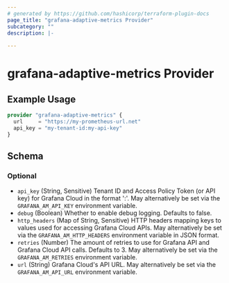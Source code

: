 ```yaml
---
# generated by https://github.com/hashicorp/terraform-plugin-docs
page_title: "grafana-adaptive-metrics Provider"
subcategory: ""
description: |-
  
---
```


# grafana-adaptive-metrics Provider



## Example Usage

```terraform
provider "grafana-adaptive-metrics" {
  url     = "https://my-prometheus-url.net"
  api_key = "my-tenant-id:my-api-key"
}
```

<!-- schema generated by tfplugindocs -->
## Schema

### Optional

- `api_key` (String, Sensitive) Tenant ID and Access Policy Token (or API key) for Grafana Cloud in the format '<tenant-id>:<token-or-api-key>'. May alternatively be set via the `GRAFANA_AM_API_KEY` environment variable.
- `debug` (Boolean) Whether to enable debug logging. Defaults to false.
- `http_headers` (Map of String, Sensitive) HTTP headers mapping keys to values used for accessing Grafana Cloud APIs. May alternatively be set via the `GRAFANA_AM_HTTP_HEADERS` environment variable in JSON format.
- `retries` (Number) The amount of retries to use for Grafana API and Grafana Cloud API calls. Defaults to 3. May alternatively be set via the `GRAFANA_AM_RETRIES` environment variable.
- `url` (String) Grafana Cloud's API URL. May alternatively be set via the `GRAFANA_AM_API_URL` environment variable.
